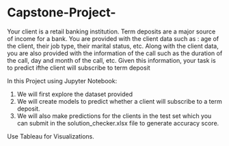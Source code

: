 # Capstone-Project-
Your client is a retail banking institution. Term deposits are a major source of income for a bank.
You are provided with the client data such as : age of the client, their job type, their marital status, etc. 
Along with the client data, you are also provided with the information of the call such as the duration of the call, day and month of the call, etc. 
Given this information, your task is to predict ifthe client will subscribe to term deposit


In this Project using Jupyter Notebook:
1. We will first explore the dataset provided
2. We will create models to predict whether a client will subscribe to a term deposit. 
3. We will also make predictions for the clients in the test set which you can submit in the solution_checker.xlsx file to generate accuracy score. 

Use Tableau for Visualizations.
